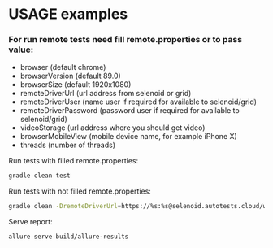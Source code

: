 
# USAGE examples

### For run remote tests need fill remote.properties or to pass value:

* browser (default chrome)
* browserVersion (default 89.0)
* browserSize (default 1920x1080)
* remoteDriverUrl (url address from selenoid or grid)
* remoteDriverUser (name user if required for available to selenoid/grid)
* remoteDriverPassword (password user if required for available to selenoid/grid)
* videoStorage (url address where you should get video)
* browserMobileView (mobile device name, for example iPhone X)
* threads (number of threads)


Run tests with filled remote.properties:
```bash
gradle clean test
```

Run tests with not filled remote.properties:
```bash
gradle clean -DremoteDriverUrl=https://%s:%s@selenoid.autotests.cloud/wd/hub/ -DremoteDriverUser=user1 -DremoteDriverPassword=1234 -DvideoStorage=https://selenoid.autotests.cloud/video/ -Dthreads=1 test
```

Serve report:
```bash
allure serve build/allure-results
```